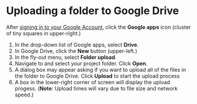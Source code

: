 # Uploading a folder to Google Drive

After [signing in to your Google Account](/signing-in-to-your-google-account.md), click the **Google apps** icon \(cluster of tiny squares in upper-right.\)

1. In the drop-down list of Google apps, select **Drive**.
2. In Google Drive, click the **New** button \(upper-left.\)
3. In the fly-out menu, select **Folder upload**.
4. Navigate to and select your project folder. Click **Open**.
5. A dialog box may appear asking if you want to upload all of the files in the folder to Google Drive. Click **Upload** to start the upload process
6. A box in the lower-right corner of screen will display the upload progess. \(**Note**: Upload times will vary due to file size and network speed.\)



